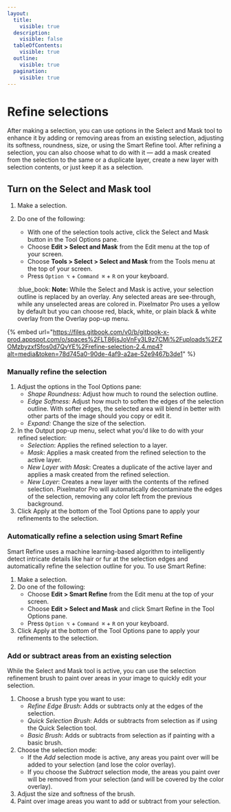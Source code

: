```yaml
---
layout:
  title:
    visible: true
  description:
    visible: false
  tableOfContents:
    visible: true
  outline:
    visible: true
  pagination:
    visible: true
---
```


# Refine selections

After making a selection, you can use options in the Select and Mask tool to enhance it by adding or removing areas from an existing selection, adjusting its softness, roundness, size, or using the Smart Refine tool. After refining a selection, you can also choose what to do with it — add a mask created from the selection to the same or a duplicate layer, create a new layer with selection contents, or just keep it as a selection.

## Turn on the Select and Mask tool

1. Make a selection.
2.  Do one of the following:

    * With one of the selection tools active, click the Select and Mask button in the Tool Options pane.
    * Choose **Edit > Select and Mask** from the Edit menu at the top of your screen.
    * Choose **Tools > Select > Select and Mask** from the Tools menu at the top of your screen.
    * Press `Option ⌥` + `Command ⌘` + `R` on your keyboard.

    :blue\_book: **Note:** While the Select and Mask is active, your selection outline is replaced by an overlay. Any selected areas are see-through, while any unselected areas are colored in. Pixelmator Pro uses a yellow by default but you can choose red, black, white, or plain black & white overlay from the Overlay pop-up menu.

{% embed url="https://files.gitbook.com/v0/b/gitbook-x-prod.appspot.com/o/spaces%2FLT86jsJoVnFy3L9z7CMi%2Fuploads%2FZOMzbyzxfSfos0d7QvYE%2Frefine-selection-2.4.mp4?alt=media&token=78d745a0-90de-4af9-a2ae-52e9467b3de1" %}

### Manually refine the selection

1. Adjust the options in the Tool Options pane:
   * _Shape Roundness:_ Adjust how much to round the selection outline.&#x20;
   * _Edge Softness:_ Adjust how much to soften the edges of the selection outline. With softer edges, the selected area will blend in better with other parts of the image should you copy or edit it.
   * _Expand:_ Change the size of the selection.
2. In the Output pop-up menu, select what you'd like to do with your refined selection:
   * _Selection_: Applies the refined selection to a layer.
   * _Mask_: Applies a mask created from the refined selection to the active layer.
   * _New Layer with Mask_: Creates a duplicate of the active layer and applies a mask created from the refined selection.&#x20;
   * _New Layer_: Creates a new layer with the contents of the refined selection. Pixelmator Pro will automatically decontaminate the edges of the selection, removing any color left from the previous background.
3. Click Apply at the bottom of the Tool Options pane to apply your refinements to the selection.

### Automatically refine a selection using Smart Refine

Smart Refine uses a machine learning-based algorithm to intelligently detect intricate details like hair or fur at the selection edges and automatically refine the selection outline for you. To use Smart Refine:

1. Make a selection.
2. Do one of the following:
   * Choose **Edit > Smart Refine** from the Edit menu at the top of your screen.
   * Choose **Edit > Select and Mask** and click Smart Refine in the Tool Options pane.
   * Press `Option ⌥` + `Command ⌘` + `R` on your keyboard.
3. Click Apply at the bottom of the Tool Options pane to apply your refinements to the selection.

### Add or subtract areas from an existing selection

While the Select and Mask tool is active, you can use the selection refinement brush to paint over areas in your image to quickly edit your selection.&#x20;

1. Choose a brush type you want to use:
   * _Refine Edge Brush_: Adds or subtracts only at the edges of the selection.
   * _Quick Selection Brush_: Adds or subtracts from selection as if using the Quick Selection tool.
   * _Basic Brush_: Adds or subtracts from selection as if painting with a basic brush.
2. Choose the selection mode:
   * If the _Add_ selection mode is active, any areas you paint over will be added to your selection (and lose the color overlay).
   * If you choose the _Subtract_ selection mode, the areas you paint over will be removed from your selection (and will be covered by the color overlay).
3. Adjust the size and softness of the brush.
4. Paint over image areas you want to add or subtract from your selection.
